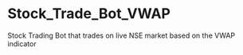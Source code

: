 # Stock_Trade_Bot_VWAP
Stock Trading Bot that trades on live NSE market based on the VWAP indicator
